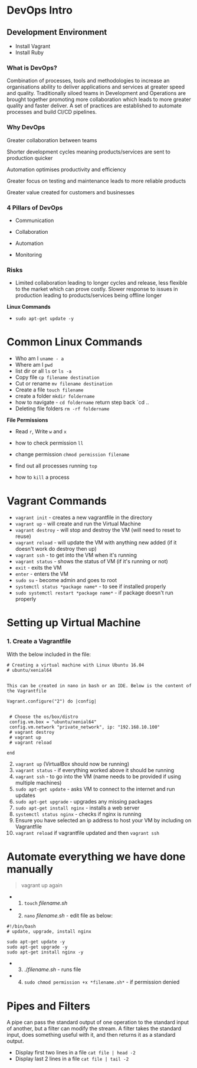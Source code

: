# DevOps Intro
## Development Environment 

- Install Vagrant 
- Install Ruby

### What is DevOps?

Combination of processes, tools and methodologies to increase an organisations ability to deliver applications and services at greater speed and quality. Traditionally siloed teams in Development and Operations are brought together promoting more collaboration which leads to more greater quality and faster deliver. A set of practices are established to automate processes and build CI/CD pipelines. 

### Why DevOps

Greater collaboration between teams

Shorter development cycles meaning products/services are sent to production quicker

Automation optimises productivity and efficiency 

Greater focus on testing and maintenance leads to more reliable products

Greater value created for customers and businesses

### 4 Pillars of DevOps

- Communication

- Collaboration

- Automation

- Monitoring

### Risks

- Limited collaboration leading to longer cycles and release, less flexible to the market which can prove costly. Slower response to issues in production leading to products/services being offline longer


**Linux Commands**

- `sudo apt-get update -y`


# Common Linux Commands

- Who am I `uname - a` 
- Where am I `pwd`
- list dir or all `ls` or `ls -a`
- Copy file `cp filename destination`
- Cut or rename `mv filename destination`
- Create a file `touch filename`
- create a folder `mkdir foldername`
- how to navigate - `cd foldername` return step back `cd ..
- Deleting file folders `rm -rf foldername`



**File Permissions**
- Read `r`, Write `w` and `x`
- how to check permission `ll`
- change permission `chmod permission filename`

- find out all processes running `top`
- how to `kill` a process 

# Vagrant Commands
- `vagrant init` - creates a new vagrantfile in the directory
- `vagrant up` - will create and run the Virtual Machine
- `vagrant destroy` - will stop and destroy the VM (will need to reset to reuse)
- `vagrant reload` - will update the VM with anything new added (if it doesn't work do destroy then up)
- `vagrant ssh` - to get into the VM when it's running
- `vagrant status` - shows the status of VM (if it's running or not)
- `exit` - exits the VM
- `enter` - enters the VM
- `sudo su` - become admin and goes to root
- `systemctl status *package name*` - to see if installed properly
- `sudo systemctl restart *package name*` - if package doesn't run properly

# Setting up Virtual Machine

### 1. Create a Vagrantfile
With the below included in the file:
```
# Creating a virtual machine with Linux Ubuntu 16.04
# ubuntu/xenial64


This can be created in nano in bash or an IDE. Below is the content of the Vagrantfile

Vagrant.configure("2") do |config|


 # Choose the os/box/distro
 config.vm.box = "ubuntu/xenial64"
 config.vm.network "private_network", ip: "192.168.10.100"
 # vagrant destroy
 # vagrant up
 # vagrant reload

end

```

2. `vagrant up` (VirtualBox should now be running)
3. `vagrant status` - if everything worked above it should be running
4.  `vagrant ssh` - to go into the VM (name needs to be provided if using multiple machines)
5. `sudo apt-get update` - asks VM to connect to the internet and run updates
6. `sudo apt-get upgrade` - upgrades any missing packages
7. `sudo apt-get install nginx` - installs a web server
8. `systemctl status nginx` - checks if nginx is running 
9. Ensure you have selected an ip address to host your VM by including on Vagrantfile
10. `vagrant reload` if vagrantfile updated and then `vagrant ssh`



# Automate everything we have done manually

> vagrant up again

- 1. `touch` *filename.sh*
- 2. `nano` *filename.sh* - edit file as below:
```
#!/bin/bash
# update, upgrade, install nginx 

sudo apt-get update -y
sudo apt-get upgrade -y
sudo apt-get install nginx -y

```
- 3. ./*filename.sh* - runs file
- 4. `sudo chmod permission +x *filename.sh*` - if permission denied

# Pipes and Filters
A pipe can pass the standard output of one operation to the standard input of another, but a filter can modify the stream. A filter takes the standard input, does something useful with it, and then returns it as a standard output.

- Display first two lines in a file `cat file | head -2`
- Display last 2 lines in a file `cat file | tail -2`